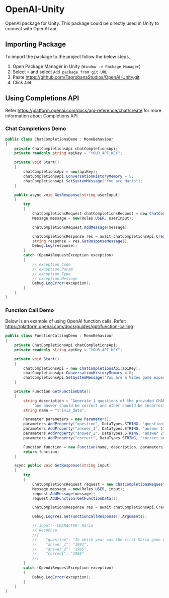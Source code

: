 # OpenAI-Unity
OpenAI package for Unity. This package could be directly used in Unity to connect with OpenAI api.

## Importing Package
To import the package to the project follow the below steps,
1. Open Package Manager in Unity (`Window -> Package Manager`)
2. Select `+` and select `Add package from git URL`
3. Paste https://github.com/TaprobanaStudios/OpenAI-Unity.git
4. Click `Add`

## Using Completions API
Refer https://platform.openai.com/docs/api-reference/chat/create for more information about Completions API

### Chat Completions Demo
```csharp
public class ChatCompletionsDemo : MonoBehaviour
{
    private ChatCompletionsApi chatCompletionsApi;
    private readonly string apiKey = "YOUR_API_KEY";

    private void Start()
    {
        chatCompletionsApi = new(apiKey);
        chatCompletionsApi.ConversationHistoryMemory = 5;
        chatCompletionsApi.SetSystemMessage("You are Mario");
    }

    public async void GetResponse(string userInput)
    {
        try
        {
            ChatCompletionsRequest chatCompletionsRequest = new ChatCompletionsRequest();
            Message message = new(Roles.USER, userInput);

            chatCompletionsRequest.AddMessage(message);

            ChatCompletionsResponse res = await chatCompletionsApi.CreateChatCompletionsRequest(chatCompletionsRequest);
            string response = res.GetResponseMessage();
            Debug.Log(response);
        }
        catch (OpenAiRequestException exception)
        {
            // exception.Code
            // exception.Param
            // exception.Type
            // exception.Message
            Debug.LogError(exception);
        }
    }
}
```
### Function Call Demo
Below is an example of using OpenAI function calls.
Refer: https://platform.openai.com/docs/guides/gpt/function-calling

```csharp
public class FunctionCallingDemo : MonoBehaviour
{
    private ChatCompletionsApi chatCompletionsApi;
    private readonly string apiKey = "YOUR_API_KEY";

    private void Start()
    {
        chatCompletionsApi = new ChatCompletionsApi(apiKey);
        chatCompletionsApi.ConversationHistoryMemory = 0;
        chatCompletionsApi.SetSystemMessage("You are a Video game expert");
    }

    private Function GetFunctionData()
    {
        string description = "Generate 1 questions of the provided CHARACTER, generate 2 answers (answer_1 and answer_2), " +
            "one answer should be correct and other should be incorrect, the correct answer out of them should be given in parameter correct";
        string name = "trivia_data";

        Parameter parameters = new Parameter();
        parameters.AddProperty("question", DataTypes.STRING, "question");
        parameters.AddProperty("answer_1", DataTypes.STRING, "answer 1");
        parameters.AddProperty("answer_2", DataTypes.STRING, "answer 2");
        parameters.AddProperty("correct", DataTypes.STRING, "correct answer out of answer 1 and answer 2");

        Function function = new Function(name, description, parameters);
        return function;
    }

    async public void GetResponse(string input)
    {
        try
        {
            ChatCompletionsRequest request = new ChatCompletionsRequest();
            Message message = new(Roles.USER, input);
            request.AddMessage(message);
            request.AddFunction(GetFunctionData());

            ChatCompletionsResponse res = await chatCompletionsApi.CreateChatCompletionsRequest(request);

            Debug.Log(res.GetFunctionCallResponse().Arguments);

            // input:- CHARACTER: Mario
            // Response
            //{
            //    "question": "In which year was the first Mario game released?",
            //    "answer_1": "1981",
            //    "answer_2": "1985",
            //    "correct": "1985"
            //}
        }
        catch (OpenAiRequestException exception)
        {
            Debug.LogError(exception);
        }
    }
}
```
